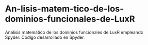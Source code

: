 # An-lisis-matem-tico-de-los-dominios-funcionales-de-LuxR
Análisis matemático de los dominios funcionales de LuxR empleando Spyder. Código desarrollado en Spyder.
